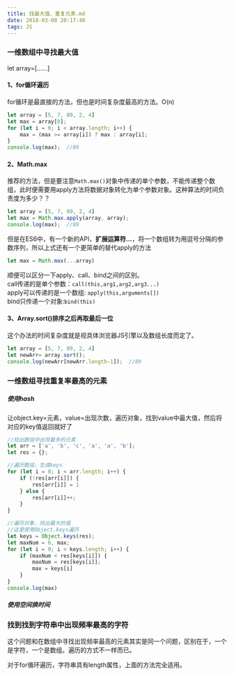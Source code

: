 ```yaml
---
title: 找最大值、重复元素.md
date: 2018-03-08 20:17:40
tags: JS
---
```


### 一维数组中寻找最大值

let array=\[......\]

#### 1、for循环遍历

for循环是最直接的方法，但也是时间复杂度最高的方法。O\(n\)

```js
let array = [5, 7, 89, 2, 4]
let max = array[0];
for (let i = 0; i < array.length; i++) {
    max = (max >= array[i]) ? max : array[i];
}
console.log(max);  //89
```

#### 2、Math.max

推荐的方法，但是要注意`Math.max()`对象中传递的单个参数，不能传递整个数组，此时便需要用apply方法将数据对象转化为单个参数对象。这种算法的时间负责度为多少？？

```js
let array = [5, 7, 89, 2, 4]
let max = Math.max.apply(array, array);
console.log(max);  //89
```

但是在ES6中，有一个新的API，**扩展运算符...**，将一个数组转为用逗号分隔的参数序列，所以上式还有一个更简单的替代apply的方法

```js
let max = Math.max(...array)
```

顺便可以区分一下apply、call、bind之间的区别。  
call传递的是单个参数：`call(this,arg1,arg2,arg3...)`  
apply可以传递的是一个数组: `apply(this,arguments[])`  
bind只传递一个对象:`bind(this)`

#### 3、Array.sort\(\)排序之后再取最后一位

这个办法的时间复杂度就是视具体浏览器JS引擎以及数组长度而定了。

```js
let array = [5, 7, 89, 2, 4]
let newArr= array.sort();
console.log(newArr[newArr.length-1]);  //89
```

### 一维数组寻找重复率最高的元素

##### 使用hash

让object.key=元素，value=出现次数，遍历对象，找到value中最大值，然后将对应的key值返回就好了

```js
//找出数组中出现最多的元素
let arr = ['a', 'b', 'c', 'a', 'a', 'b'];
let res = {};

//遍历数组，生成keys
for (let i = 0; i < arr.length; i++) {
    if (!res[arr[i]]) {
        res[arr[i]] = 1
    } else {
        res[arr[i]]++;
    }
}

//遍历对象，找出最大的值
//这里使用Object.keys遍历
let keys = Object.keys(res);
let maxNum = 0, max;
for (let i = 0; i < keys.length; i++) {
    if (maxNum < res[keys[i]]) {
        maxNum = res[keys[i]];
        max = keys[i]
    }
}
console.log(max)
```

##### 使用空间换时间

### 找到找到字符串中出现频率最高的字符

这个问题和在数组中寻找出现频率最高的元素其实是同一个问题，区别在于，一个是字符，一个是数组。遍历的方式不一样而已。

对于for循环遍历，字符串具有length属性，上面的方法完全适用。


